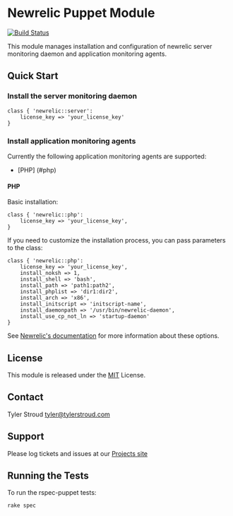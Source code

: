 Newrelic Puppet Module
======================
[![Build Status](https://travis-ci.org/tystr/puppet-newrelic.png?branch=master)](https://travis-ci.org/tystr/puppet-newrelic)

This module manages installation and configuration of newrelic server monitoring daemon and application monitoring
agents.

Quick Start
-----------

### Install the server monitoring daemon
```puppet
class { 'newrelic::server':
    license_key => 'your_license_key'
}
```

### Install application monitoring agents

Currently the following application monitoring agents are supported:

- [PHP] (#php)

#### PHP
Basic installation:
```puppet
class { 'newrelic::php':
    license_key => 'your_license_key',
}
```

If you need to customize the installation process, you can pass parameters to the class:
```puppet
class { 'newrelic::php':
    license_key => 'your_license_key',
    install_noksh => 1,
    install_shell => 'bash',
    install_path => 'path1:path2',
    install_phplist => 'dir1:dir2',
    install_arch => 'x86',
    install_initscript => 'initscript-name',
    install_daemonpath => '/usr/bin/newrelic-daemon',
    install_use_cp_not_ln => 'startup-daemon'
}
```
See [Newrelic's documentation](https://docs.newrelic.com/docs/php/running-the-install-script-in-silent-mode#install-environment) for more information about these options.

License
-------
This module is released under the [MIT](http://opensource.org/licenses/MIT) License.

Contact
-------
Tyler Stroud <tyler@tylerstroud.com>


Support
-------

Please log tickets and issues at our [Projects site](https://github.com/tystr/puppet-newrelic/issues)

Running the Tests
-----------------
To run the rspec-puppet tests:

`rake spec`
